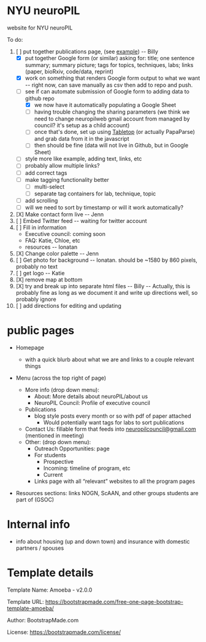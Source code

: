
# NYU neuroPIL

website for NYU neuroPIL

To do:

1. [ ] put together publications page, (see
   [example](https://www.dudmanlab.org/html/publications.html)) --
   Billy
   - [X] put together Google form (or similar) asking for: title; one
     sentence summary; summary picture; tags for topics, techniques,
     labs; links (paper, bioRxiv, code/data, reprint)
   - [X] work on something that renders Google form output to what we
     want -- right now, can save manually as csv then add to repo and
     push.
   - [ ] see if can automate submission of Google form to adding data
     to github repo
     - [X] we now have it automatically populating a Google Sheet
     - [ ] having trouble changing the sharing parameters (we think we
           need to change neuropilweb gmail account from managed by
           council? it's setup as a child account)
     - [ ] once that's done, set up using
           [Tabletop](https://github.com/jsoma/tabletop) (or actually
           PapaParse) and grab data from it in the javascript
     - [ ] then should be fine (data will not live in Github, but in
           Google Sheet)
   - [ ] style more like example, adding text, links, etc
   - [ ] probably allow multiple links?
   - [ ] add correct tags
   - [ ] make tagging functionality better
     - [ ] multi-select
     - [ ] separate tag containers for lab, technique, topic
   - [ ] add scrolling
   - [ ] will we need to sort by timestamp or will it work
         automatically?
4. [X] Make contact form live -- Jenn
2. [ ] Embed Twitter feed -- waiting for twitter account
3. [ ] Fill in information
   - Executive council: coming soon
   - FAQ: Katie, Chloe, etc
   - resources -- Ionatan
4. [X] Change color palette -- Jenn
5. [ ] Get photo for background -- Ionatan. should be ~1580 by 860
       pixels, probably no text
6. [ ] get logo -- Katie
8. [X] remove map at bottom
9. [X] try and break up into separate html files -- Billy -- Actually,
   this is probably fine as long as we document it and write up
   directions well, so probably ignore
7. [ ] add directions for editing and updating

# public pages

- Homepage
  - with a quick blurb about what we are and links to a couple
    relevant things
- Menu (across the top right of page)
  - More info (drop down menu):
    - About: More details about neuroPIL/about us
    - NeuroPIL Council: Profile of executive council
  - Publications
    - blog style posts every month or so with pdf of paper attached
      - Would potentially want tags for labs to sort publications
  - Contact Us: fillable form that feeds into
    neuropilcouncil@gmail.com (mentioned in meeting)
  - Other: (drop down menu):
    - Outreach Opportunities: page
    - For students
      - Prospective
      - Incoming: timeline of program, etc  
      - Current
    - Links page with all “relevant” websites to all the program pages

- Resources sections: links NOGN, ScAAN, and other groups students are
  part of (GSOC)
  
# Internal info

 - info about housing (up and down town) and insurance with domestic
   partners / spouses


# Template details

Template Name: Amoeba - v2.0.0

Template URL: https://bootstrapmade.com/free-one-page-bootstrap-template-amoeba/

Author: BootstrapMade.com

License: https://bootstrapmade.com/license/
